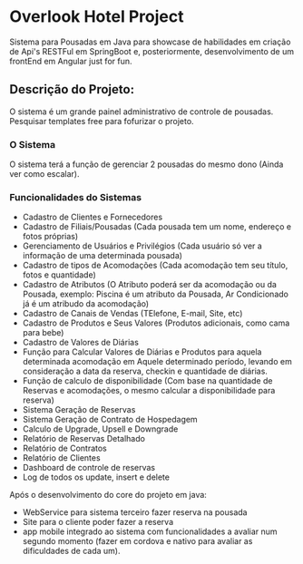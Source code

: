 # Overlook Hotel Project

Sistema para Pousadas em Java para showcase de habilidades em criação de Api's RESTFul em SpringBoot e, posteriormente, desenvolvimento de um frontEnd em Angular just for fun.

## Descrição do Projeto:

O sistema é um grande painel administrativo de controle de pousadas. Pesquisar templates free para fofurizar o projeto.

### O Sistema
O sistema terá a função de gerenciar 2 pousadas do mesmo dono (Ainda ver como escalar).

### Funcionalidades do Sistemas
- Cadastro de Clientes e Fornecedores
- Cadastro de Filiais/Pousadas (Cada pousada tem um nome, endereço e fotos próprias)
- Gerenciamento de Usuários e Privilégios (Cada usuário só ver a informação de uma determinada pousada)
- Cadastro de tipos de Acomodações (Cada acomodação tem seu título, fotos e quantidade)
- Cadastro de Atributos (O Atributo poderá ser da acomodação ou da Pousada, exemplo: Piscina é um atributo da Pousada, Ar Condicionado já é um atribudo da acomodação)
- Cadastro de Canais de Vendas (TElefone, E-mail, Site, etc)
- Cadastro de Produtos e Seus Valores (Produtos adicionais, como cama para bebe)
- Cadastro de Valores de Diárias
- Função para Calcular Valores de Diárias e Produtos para aquela determinada acomodação em Aquele determinado período, levando em consideração a data da reserva, checkin e quantidade de diárias.
- Função de calculo de disponibilidade (Com base na quantidade de Reservas e acomodações, o mesmo calcular a disponibilidade para reserva)
- Sistema Geração de Reservas
- Sistema Geração de Contrato de Hospedagem
- Calculo de Upgrade, Upsell e Downgrade
- Relatório de Reservas Detalhado
- Relatório de Contratos
- Relatório de Clientes
- Dashboard de controle de reservas
- Log de todos os update, insert e delete

Após o desenvolvimento do core do projeto em java: 
- WebService para sistema terceiro fazer reserva na pousada
- Site para o cliente poder fazer a reserva
- app mobile integrado ao sistema com funcionalidades a avaliar num segundo momento (fazer em cordova e nativo para avaliar as dificuldades de cada um). 
